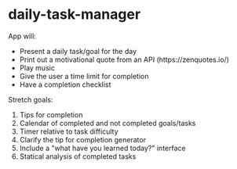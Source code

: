 # daily-task-manager

App will: 

<ul> 
  <li>Present a daily task/goal for the day</li>
  <li>Print out a motivational quote from an API (https://zenquotes.io/)</li>
  <li>Play music</li>
  <li>Give the user a time limit for completion</li>
  <li>Have a completion checklist</li>
</ul>


Stretch goals: 
<ol>
  <li>Tips for completion</li>
  <li>Calendar of completed and not completed goals/tasks</li>
  <li>Timer relative to task difficulty</li>
  <li>Clarify the tip for completion generator</li>
  <li>Include a "what have you learned today?" interface</li>
  <li>Statical analysis of completed tasks</li>
<ol>
